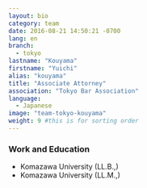```yaml
---
layout: bio
category: team
date: 2016-08-21 14:50:21 -0700
lang: en
branch:
  - tokyo
lastname: "Kouyama"
firstname: "Yuichi"
alias: "kouyama"
title: "Associate Attorney"
association: "Tokyo Bar Association"
language:
  - Japanese
image: "team-tokyo-kouyama"
weight: 9 #this is for sorting order
---
```


### Work and Education
- Komazawa University (LL.B.,)
- Komazawa University (LL.M.,)
